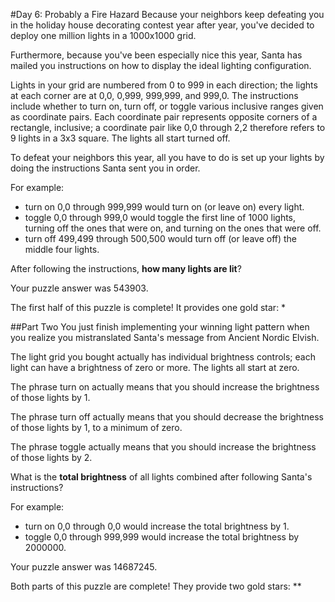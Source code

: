 #Day 6: Probably a Fire Hazard
Because your neighbors keep defeating you in the holiday house decorating contest year after year, you've decided
to deploy one million lights in a 1000x1000 grid.

Furthermore, because you've been especially nice this year, Santa has mailed you instructions on how to display
the ideal lighting configuration.

Lights in your grid are numbered from 0 to 999 in each direction; the lights at each corner are at 0,0, 0,999,
999,999, and 999,0. The instructions include whether to turn on, turn off, or toggle various inclusive ranges
given as coordinate pairs. Each coordinate pair represents opposite corners of a rectangle, inclusive; a
coordinate pair like 0,0 through 2,2 therefore refers to 9 lights in a 3x3 square. The lights all start turned off.

To defeat your neighbors this year, all you have to do is set up your lights by doing the instructions Santa
sent you in order.

For example:

* turn on 0,0 through 999,999 would turn on (or leave on) every light.
* toggle 0,0 through 999,0 would toggle the first line of 1000 lights, turning off the ones that were on, 
and turning on the ones that were off.
* turn off 499,499 through 500,500 would turn off (or leave off) the middle four lights.

After following the instructions, **how many lights are lit**?

Your puzzle answer was 543903.

The first half of this puzzle is complete! It provides one gold star: *

##Part Two
You just finish implementing your winning light pattern when you realize you mistranslated Santa's message 
from Ancient Nordic Elvish.

The light grid you bought actually has individual brightness controls; each light can have a brightness of 
zero or more. The lights all start at zero.

The phrase turn on actually means that you should increase the brightness of those lights by 1.

The phrase turn off actually means that you should decrease the brightness of those lights by 1, to a minimum of zero.

The phrase toggle actually means that you should increase the brightness of those lights by 2.

What is the **total brightness** of all lights combined after following Santa's instructions?

For example:

* turn on 0,0 through 0,0 would increase the total brightness by 1.
* toggle 0,0 through 999,999 would increase the total brightness by 2000000.


Your puzzle answer was 14687245.

Both parts of this puzzle are complete! They provide two gold stars: **